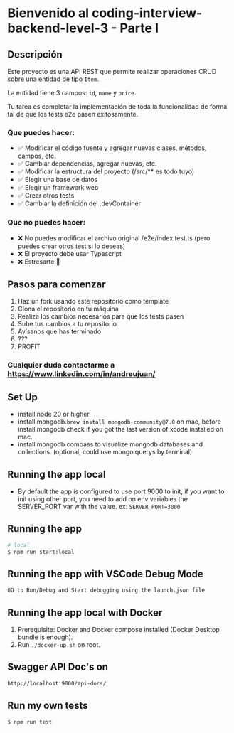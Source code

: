 # Bienvenido al coding-interview-backend-level-3 - Parte I

## Descripción

Este proyecto es una API REST que permite realizar operaciones CRUD sobre una entidad de tipo `Item`.

La entidad tiene 3 campos: `id`, `name` y `price`.

Tu tarea es completar la implementación de toda la funcionalidad de forma tal de que los tests e2e pasen exitosamente.

### Que puedes hacer:

- ✅ Modificar el código fuente y agregar nuevas clases, métodos, campos, etc.
- ✅ Cambiar dependencias, agregar nuevas, etc.
- ✅ Modificar la estructura del proyecto (/src/\*\* es todo tuyo)
- ✅ Elegir una base de datos
- ✅ Elegir un framework web
- ✅ Crear otros tests
- ✅ Cambiar la definición del .devContainer

### Que **no** puedes hacer:

- ❌ No puedes modificar el archivo original /e2e/index.test.ts (pero puedes crear otros test si lo deseas)
- ❌ El proyecto debe usar Typescript
- ❌ Estresarte 🤗

## Pasos para comenzar

1. Haz un fork usando este repositorio como template
2. Clona el repositorio en tu máquina
3. Realiza los cambios necesarios para que los tests pasen
4. Sube tus cambios a tu repositorio
5. Avísanos que has terminado
6. ???
7. PROFIT

### Cualquier duda contactarme a https://www.linkedin.com/in/andreujuan/

## Set Up

- install node 20 or higher.
- install mongodb.`brew install mongodb-community@7.0` on mac, before install mongodb check if you got the last version of xcode installed on mac.
- install mongodb compass to visualize mongodb databases and collections. (optional, could use mongo querys by terminal)

## Running the app local

- By default the app is configured to use port 9000 to init, if you want to init using other port, you need to add on env variables the SERVER_PORT var with the value. ex: `SERVER_PORT=3000`

## Running the app

```bash
# local
$ npm run start:local
```

## Running the app with VSCode Debug Mode

```bash
GO to Run/Debug and Start debugging using the launch.json file
```

## Running the app local with Docker

1. Prerequisite: Docker and Docker compose installed (Docker Desktop bundle is enough).
2. Run `./docker-up.sh` on root.

## Swagger API Doc's on

```bash
http://localhost:9000/api-docs/
```

## Run my own tests

```bash
$ npm run test
```
